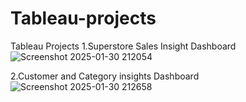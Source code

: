 # Tableau-projects
Tableau Projects 
1.Superstore Sales Insight Dashboard
![Screenshot 2025-01-30 212054](https://github.com/user-attachments/assets/e30ff569-31ba-4d95-99c7-a7f5202deb64)

2.Customer and Category insights Dashboard
![Screenshot 2025-01-30 212658](https://github.com/user-attachments/assets/a2e8056f-28c4-42bf-aa7b-67d9f548a096)


